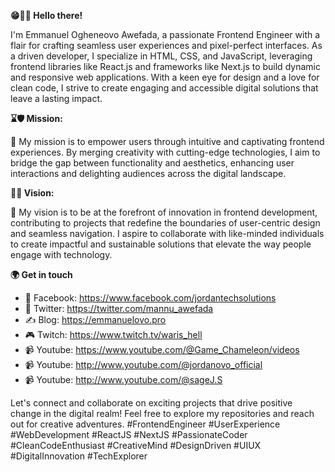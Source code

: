 **😁🧬👋 Hello there!**

I'm Emmanuel Ogheneovo Awefada, a passionate Frontend Engineer with a flair for crafting seamless user experiences and pixel-perfect interfaces. As a driven developer, I specialize in HTML, CSS, and JavaScript, leveraging frontend libraries like React.js and frameworks like Next.js to build dynamic and responsive web applications. With a keen eye for design and a love for clean code, I strive to create engaging and accessible digital solutions that leave a lasting impact.

**⌛🛡 Mission:**

🎯 My mission is to empower users through intuitive and captivating frontend experiences. By merging creativity with cutting-edge technologies, I aim to bridge the gap between functionality and aesthetics, enhancing user interactions and delighting audiences across the digital landscape.

**📎🌱 Vision:**

🌟 My vision is to be at the forefront of innovation in frontend development, contributing to projects that redefine the boundaries of user-centric design and seamless navigation. I aspire to collaborate with like-minded individuals to create impactful and sustainable solutions that elevate the way people engage with technology.

**🌍 Get in touch**
- 🔗 Facebook: https://www.facebook.com/jordantechsolutions
- 🔗 Twitter: https://twitter.com/mannu_awefada
- ✍ Blog: https://emmanuelovo.pro
- 🎮 Twitch: https://www.twitch.tv/waris_hell
- 📹 Youtube: https://www.youtube.com/@Game_Chameleon/videos
- 📹 Youtube: http://www.youtube.com/@jordanovo_official
- 📹 Youtube: http://www.youtube.com/@sageJ.S

Let's connect and collaborate on exciting projects that drive positive change in the digital realm! Feel free to explore my repositories and reach out for creative adventures. #FrontendEngineer #UserExperience #WebDevelopment #ReactJS #NextJS #PassionateCoder #CleanCodeEnthusiast #CreativeMind #DesignDriven #UIUX #DigitalInnovation #TechExplorer

